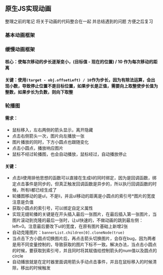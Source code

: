## 原生JS实现动画
整理之前的笔记 将关于动画的代码整合在一起 并总结遇到的问题 方便之后复习

### 基本动画框架

### 缓慢动画框架

#### 核心：使每次移动的步长逐渐变小，(目标值 - 现在的位置) / 10 作为每次移动的距离

#### 关键：使用`(target - obj.offsetLeft) / 10`作为步长，因为有除法运算，会出现小数，导致停止位置不是目标位置，如果步长是正值，需要向上取整使步长值为整数，如果步长为负数，则向下取整

### 轮播图

#### 需求：
- 鼠标移入，左右两侧的箭头显示，离开隐藏
- 点击右侧箭头一次，图片向左播放一张
- 图片播放的同时，下方小圆点也跟随变化
- 点击小圆点，播放响应图片
- 鼠标不经过轮播图，也会自动播放，鼠标经过，自动播放停止

#### 关键：
- 点击li使用排他思想的函数可以直接在生成li的同时绑定，因为是回调函数，绑定点击事件是同步的，但真正触发回调函数是异步的，所以执行回调函数的时候，所有li都已经生成了
- 轮播图移动的是ul，不是li，并且ul移动的距离是小圆点的索引号*图片的宽度 注意是负值
- 获取小圆点的索引号，可以绑定自定义属性
- 实现无缝轮播的关键是在开头插入最后一张图片，在最后插入第一张图片，当图片滚动到克隆的最后一张时，让ul快速的，不做动画的跳到最左侧：left=0。注意最后要改下ul的宽度，在原有图片基础上新增2张
- 自动克隆图片：`bannerList.children[0].cloneNode(true)`
- 当点击下方小圆点切换图片后，再点击箭头切换图片，会存在bug，因为两者是用不同变量控制的，导致获取的图片下标不一致。解决办法，当点击小圆点的时候，要获取到索引号，并且同时将其赋值给控制箭头的num值以及圆点的circle
- 自动播放就是在定时器里面调用箭头手动点击事件，并且在鼠标移入的时候清除，移出的时候触发
